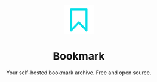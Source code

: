 <div align="center">
    <img src="assets/readmelogo.png" style="width:80px"/>
    <h1>Bookmark</h1>
    <p>Your self-hosted bookmark archive.
    Free and open source.</p>
</div>